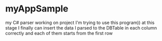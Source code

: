 # myAppSample
my C# parser working on project
I'm trying to use this program))
at this stage I finally can insert the data I parsed to the DBTable in each column correctly 
and each of them starts from the first row

